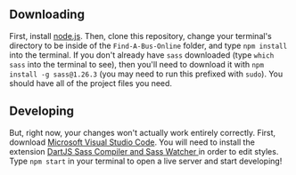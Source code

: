 ## Downloading

First, install [node.js](https://nodejs.org/en/download/). Then, clone this repository, change your terminal's directory to be inside of the `Find-A-Bus-Online` folder, and type `npm install` into the terminal. If you don't already have `sass` downloaded (type `which sass` into the terminal to see), then you'll need to download it with `npm install -g sass@1.26.3` (you may need to run this prefixed with `sudo`). You should have all of the project files you need.

## Developing

But, right now, your changes won't actually work entirely correctly. First, download [Microsoft Visual Studio Code](https://code.visualstudio.com/download). You will need to install the extension [DartJS Sass Compiler and Sass Watcher
](https://marketplace.visualstudio.com/items?itemName=codelios.dartsass) in order to edit styles. Type `npm start` in your terminal to open a live server and start developing!
